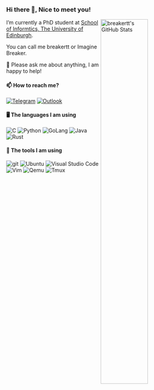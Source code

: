 ### Hi there 👋, Nice to meet you!

<img align="right" alt="breakertt's GitHub Stats" width="50%" src="https://github-readme-stats.vercel.app/api?username=breakertt&show_icons=true&hide_rank=true">

I’m currently a PhD student at [School of Informtics, The University of Edinburgh](https://www.ed.ac.uk/informatics).

You can call me breakertt or Imagine Breaker.

💬 Please ask me about anything, I am happy to help!

#### 📫 How to reach me?

<a href="https://t.me/breakertt"><img alt="Telegram" src="https://img.shields.io/badge/Telegram-2CA5E0?style=for-the-badge&logo=telegram&logoColor=white" /></a>  <a href="mailto:breakertt@outlook.com"><img alt="Outlook" src="https://img.shields.io/badge/Outlook-0078D4?style=for-the-badge&logo=microsoft-outlook&logoColor=white" /></a> 

#### 🖥️ The languages I am using
<img alt="C" src="https://img.shields.io/badge/c-%2300599C.svg?style=for-the-badge&logo=c&logoColor=white" /> <img alt="Python" src="https://img.shields.io/badge/python-3670A0?style=for-the-badge&logo=python&logoColor=ffdd54" /> <img alt="GoLang" src="https://img.shields.io/badge/go-%2300ADD8.svg?style=for-the-badge&logo=go&logoColor=white" /> <img alt="Java" src="https://img.shields.io/badge/java-ED8B00.svg?style=for-the-badge&logo=openjdk&logoColor=white" /> <img alt="Rust" src="https://img.shields.io/badge/rust-%23000000.svg?style=for-the-badge&logo=rust&logoColor=white" /> 

#### 🔨 The tools I am using
 <img alt="git" src="https://img.shields.io/badge/git-%23F05033.svg?style=for-the-badge&logo=git&logoColor=white" /> <img alt="Ubuntu" src="https://img.shields.io/badge/Ubuntu-E95420?style=for-the-badge&logo=ubuntu&logoColor=white" /> <img alt="Visual Studio Code" src="https://img.shields.io/badge/VS%20Code-0078d7.svg?style=for-the-badge&logo=visual-studio-code&logoColor=white" /> 	<img alt="Vim" src="https://img.shields.io/badge/VIM-%2311AB00.svg?style=for-the-badge&logo=vim&logoColor=white"> <img alt="Qemu" src="https://img.shields.io/badge/QEMU-FF6600.svg?style=for-the-badge&logo=qemu&logoColor=white"> <img alt="Tmux" src="https://img.shields.io/badge/TMUX-1BB91F.svg?style=for-the-badge&logo=tmux&logoColor=white">
 
<!-- 
#### 📚 My to-learn list
- Java and its family
  - Java Spring
  - JVM
  - Java SpringMVC
  - Mybatis
- DevOps
  - Ansible
- Distributed System
  - HDFS
- Network Knowledge and Certificates
  - CCNA
  - CCNP
  - CCIE
- Cloud Native
  - Kubernetes
  - Docker Compose
  - Open Service Mesh >
- Others
  - Redis
  - ZooKeeper
#### 💡 My to-do project ideas
- Proxied DNS Server - A DNS Server with backend and frontend. It allows rule-based DNS requests via socks5, http, https proxies.
- File Transfer Station - Opensource version of https://airportal.cn/ or https://www.file.io/. 
  -->
